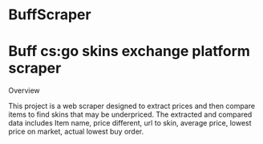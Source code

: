 # BuffScraper

# Buff cs:go skins exchange platform scraper

Overview

This project is a web scraper designed to extract prices and then compare items to find skins that may be underpriced. The extracted and compared data includes Item name, price different, url to skin, average price, lowest price on market, actual lowest buy order.

